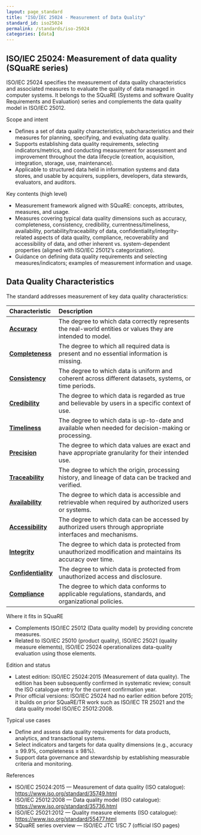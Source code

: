 ```yaml
---
layout: page_standard
title: "ISO/IEC 25024 - Measurement of Data Quality"
standard_id: iso25024
permalink: /standards/iso-25024
categories: [data]
---
```


## ISO/IEC 25024: Measurement of data quality (SQuaRE series)

ISO/IEC 25024 specifies the measurement of data quality characteristics and associated measures to evaluate the quality of data managed in computer systems. It belongs to the SQuaRE (Systems and software Quality Requirements and Evaluation) series and complements the data quality model in ISO/IEC 25012.

Scope and intent
- Defines a set of data quality characteristics, subcharacteristics and their measures for planning, specifying, and evaluating data quality.
- Supports establishing data quality requirements, selecting indicators/metrics, and conducting measurement for assessment and improvement throughout the data lifecycle (creation, acquisition, integration, storage, use, maintenance).
- Applicable to structured data held in information systems and data stores, and usable by acquirers, suppliers, developers, data stewards, evaluators, and auditors.

Key contents (high level)
- Measurement framework aligned with SQuaRE: concepts, attributes, measures, and usage.
- Measures covering typical data quality dimensions such as accuracy, completeness, consistency, credibility, currentness/timeliness, availability, portability/traceability of data, confidentiality/integrity-related aspects of data quality, compliance, recoverability and accessibility of data, and other inherent vs. system-dependent properties (aligned with ISO/IEC 25012’s categorization).
- Guidance on defining data quality requirements and selecting measures/indicators; examples of measurement information and usage.

## Data Quality Characteristics

The standard addresses measurement of key data quality characteristics:

| Characteristic | Description |
|:--- |:--- |
| **[Accuracy](/qualities/accuracy)** | The degree to which data correctly represents the real-world entities or values they are intended to model. |
| **[Completeness](/qualities/completeness)** | The degree to which all required data is present and no essential information is missing. |
| **[Consistency](/qualities/consistency)** | The degree to which data is uniform and coherent across different datasets, systems, or time periods. |
| **[Credibility](/qualities/credibility)** | The degree to which data is regarded as true and believable by users in a specific context of use. |
| **[Timeliness](/qualities/timeliness)** | The degree to which data is up-to-date and available when needed for decision-making or processing. |
| **[Precision](/qualities/precision)** | The degree to which data values are exact and have appropriate granularity for their intended use. |
| **[Traceability](/qualities/traceability)** | The degree to which the origin, processing history, and lineage of data can be tracked and verified. |
| **[Availability](/qualities/availability)** | The degree to which data is accessible and retrievable when required by authorized users or systems. |
| **[Accessibility](/qualities/accessibility)** | The degree to which data can be accessed by authorized users through appropriate interfaces and mechanisms. |
| **[Integrity](/qualities/integrity)** | The degree to which data is protected from unauthorized modification and maintains its accuracy over time. |
| **[Confidentiality](/qualities/confidentiality)** | The degree to which data is protected from unauthorized access and disclosure. |
| **[Compliance](/qualities/compliance)** | The degree to which data conforms to applicable regulations, standards, and organizational policies. |

Where it fits in SQuaRE
- Complements ISO/IEC 25012 (Data quality model) by providing concrete measures.
- Related to ISO/IEC 25010 (product quality), ISO/IEC 25021 (quality measure elements), ISO/IEC 25024 operationalizes data-quality evaluation using those elements.

Edition and status
- Latest edition: ISO/IEC 25024:2015 (Measurement of data quality). The edition has been subsequently confirmed in systematic review; consult the ISO catalogue entry for the current confirmation year.
- Prior official versions: ISO/IEC 25024 had no earlier edition before 2015; it builds on prior SQuaRE/TR work such as ISO/IEC TR 25021 and the data quality model ISO/IEC 25012:2008.

Typical use cases
- Define and assess data quality requirements for data products, analytics, and transactional systems.
- Select indicators and targets for data quality dimensions (e.g., accuracy ≥ 99.9%, completeness ≥ 98%).
- Support data governance and stewardship by establishing measurable criteria and monitoring.

References
- ISO/IEC 25024:2015 — Measurement of data quality (ISO catalogue): https://www.iso.org/standard/35749.html
- ISO/IEC 25012:2008 — Data quality model (ISO catalogue): https://www.iso.org/standard/35736.html
- ISO/IEC 25021:2012 — Quality measure elements (ISO catalogue): https://www.iso.org/standard/55477.html
- SQuaRE series overview — ISO/IEC JTC 1/SC 7 (official ISO pages)


